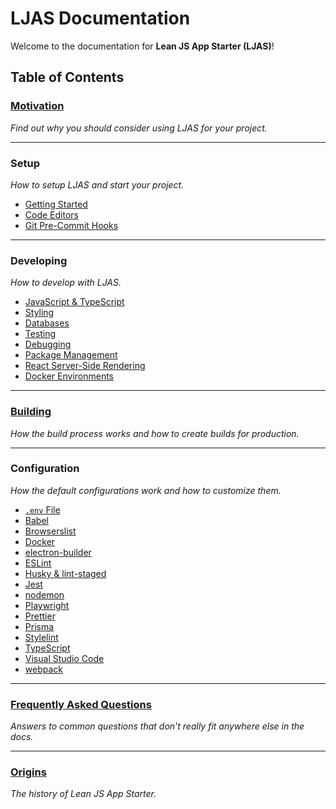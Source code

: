 # LJAS Documentation

Welcome to the documentation for **Lean JS App Starter (LJAS)**!

## Table of Contents

### [Motivation](./motivation.md)

_Find out why you should consider using LJAS for your project._

---

### Setup

_How to setup LJAS and start your project._

- [Getting Started](./setup/getting-started.md)
- [Code Editors](./setup/code-editors.md)
- [Git Pre-Commit Hooks](./setup/git-pre-commit-hooks.md)

---

### **Developing**

_How to develop with LJAS._

- [JavaScript & TypeScript](./developing/javascript-typescript.md)
- [Styling](./developing/styling.md)
- [Databases](./developing/databases/README.md)
- [Testing](./developing/testing.md)
- [Debugging](./developing/debugging.md)
- [Package Management](./developing/package-management.md)
- [React Server-Side Rendering](./developing/react-ssr.md)
- [Docker Environments](./developing/docker-environments.md)

---

### [**Building**](./building.md)

_How the build process works and how to create builds for production._

---

### **Configuration**

_How the default configurations work and how to customize them._

- [`.env` File](./configuration/dotenv-file.md)
- [Babel](./configuration/babel.md)
- [Browserslist](./configuration/browserslist.md)
- [Docker](./configuration/docker.md)
- [electron-builder](./configuration/electron-builder.md)
- [ESLint](./configuration/eslint.md)
- [Husky & lint-staged](./configuration/husky-lint-staged.md)
- [Jest](./configuration/jest.md)
- [nodemon](./configuration/nodemon.md)
- [Playwright](./configuration/playwright.md)
- [Prettier](./configuration/prettier.md)
- [Prisma](./configuration/prisma.md)
- [Stylelint](./configuration/stylelint.md)
- [TypeScript](./configuration/typescript.md)
- [Visual Studio Code](./configuration/vscode.md)
- [webpack](./configuration/webpack.md)

---

### [**Frequently Asked Questions**](./faq.md)

_Answers to common questions that don't really fit anywhere else in the docs._

---

### [**Origins**](./origins.md)

_The history of Lean JS App Starter._
